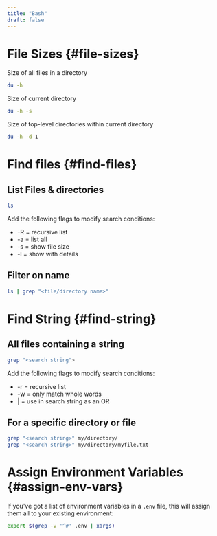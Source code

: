 ```yaml
---
title: "Bash"
draft: false
---
```


# File Sizes {#file-sizes}
Size of all files in a directory
```bash
du -h
```

Size of current directory
```bash
du -h -s
```

Size of top-level directories within current directory
```bash
du -h -d 1
```


# Find files {#find-files}
## List Files & directories
```bash
ls
```

Add the following flags to modify search conditions:
* -R = recursive list    
* -a = list all
* -s = show file size
* -l = show with details


## Filter on name
```bash
ls | grep "<file/directory name>"
```



# Find String   {#find-string}
## All files containing a string
```bash
grep "<search string">
```
Add the following flags to modify search conditions:
* -r = recursive list  
* -w = only match whole words
* \| = use in search string as an OR

  
## For a specific directory or file
```bash
grep "<search string>" my/directory/
grep "<search string>" my/directory/myfile.txt
```


# Assign Environment Variables  {#assign-env-vars}

If you've got a list of environment variables in a `.env` file, this will assign them all to your existing environment:
```bash
export $(grep -v '^#' .env | xargs)
```